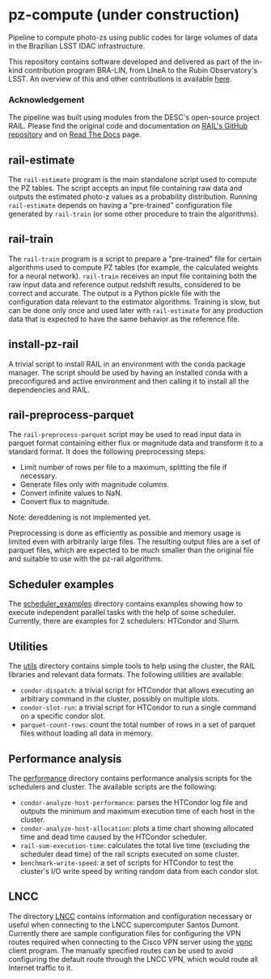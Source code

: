# pz-compute (under construction)

Pipeline to compute photo-zs using public codes for large volumes of data in the Brazilian LSST IDAC infrastructure. 

This repository contains software developed and delivered as part of the in-kind contribution program BRA-LIN, from LIneA to the Rubin Observatory's LSST. An overview of this and other contributions is available [here](https://linea-it.github.io/pz-lsst-inkind-doc/).  

### Acknowledgement
The pipeline was built using modules from the DESC's open-source project RAIL. Please find the original code and documentation on [RAIL's GitHub repository](https://github.com/LSSTDESC/RAIL) and on [Read The Docs](https://lsstdescrail.readthedocs.io/) page.   


## rail-estimate
The `rail-estimate` program is the main standalone script used to
compute the PZ tables. The script accepts an input file containing raw
data and outputs the estimated photo-z values as a probability
distribution. Running `rail-estimate` depends on having a "pre-trained"
configuration file generated by `rail-train` (or some other procedure to
train the algorithms).

## rail-train
The `rail-train` program is a script to prepare a "pre-trained" file for
certain algorithms used to compute PZ tables (for example, the
calculated weights for a neural network). `rail-train` receives an input
file containing both the raw input data and reference output redshift
results, considered to be correct and accurate. The output is a Python
pickle file with the configuration data relevant to the estimator
algorithms. Training is slow, but can be done only once and used later
with `rail-estimate` for any production data that is expected to have
the same behavior as the reference file.

## install-pz-rail
A trivial script to install RAIL in an environment with the conda package
manager. The script should be used by having an installed conda with a
preconfigured and active environment and then calling it to install all
the dependencies and RAIL.

## rail-preprocess-parquet
The `rail-preprocess-parquet` script may be used to read input data
in parquet format containing either flux or magnitude data and transform
it to a standard format. It does the following preprocessing steps:

- Limit number of rows per file to a maximum, splitting the file if necessary.
- Generate files only with magnitude columns.
- Convert infinite values to NaN.
- Convert flux to magnitude.

Note: dereddening is not implemented yet.

Preprocessing is done as efficiently as possible and memory usage is limited
even with arbitrarily large files. The resulting output files are a set
of parquet files, which are expected to be much smaller than the
original file and suitable to use with the pz-rail algorithms.

## Scheduler examples
The  [scheduler_examples](/scheduler_examples) directory contains examples
showing how to execute independent parallel tasks with the help of some
scheduler.  Currently, there are examples for 2 schedulers: HTCondor and Slurm.

## Utilities
The [utils](/utils) directory contains simple tools to help using the
cluster, the RAIL libraries and relevant data formats. The following
utilities are available:

- `condor-dispatch`: a trivial script for HTCondor that allows executing
  an arbitrary command in the cluster, possibly on multiple slots.
- `condor-slot-run`: a trivial script for HTCondor to run a single
  command on a specific condor slot.
- `parquet-count-rows`: count the total number of rows in a set of
  parquet files without loading all data in memory.


## Performance analysis
The [performance](/performance) directory contains performance analysis
scripts for the schedulers and cluster. The available scripts are the
following:

- `condor-analyze-host-performance`: parses the HTCondor log file and
  outputs the minimum and maximum execution time of each host in the
  cluster.
- `condor-analyze-host-allocation`: plots a time chart showing allocated
  time and dead time caused by the HTCondor scheduler.
- `rail-sum-execution-time`: calculates the total live time (excluding
  the scheduler dead time) of the rail scripts executed on some cluster.
- `benchmark-write-speed`: a set of scripts for HTCondor to test the
  cluster's I/O write speed by writing random data from each condor
  slot.

## LNCC
The directory [LNCC](/LNCC) contains information and configuration
necessary or useful when connecting to the LNCC supercomputer Santos
Dumont. Currently there are sample configuration files for configuring
the VPN routes required when connecting to the Cisco VPN server using
the [vpnc](https://github.com/streambinder/vpnc) client program. The
manually specified routes can be used to avoid configuring the default
route through the LNCC VPN, which would route all Internet traffic to
it.
